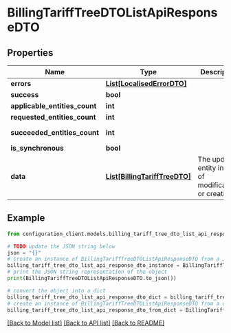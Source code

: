# BillingTariffTreeDTOListApiResponseDTO


## Properties

Name | Type | Description | Notes
------------ | ------------- | ------------- | -------------
**errors** | [**List[LocalisedErrorDTO]**](LocalisedErrorDTO.md) |  | [optional] 
**success** | **bool** |  | [optional] 
**applicable_entities_count** | **int** |  | [optional] 
**requested_entities_count** | **int** |  | [optional] 
**succeeded_entities_count** | **int** |  | [optional] [readonly] 
**is_synchronous** | **bool** |  | [optional] 
**data** | [**List[BillingTariffTreeDTO]**](BillingTariffTreeDTO.md) | The updated entity in case of modifications or creation | [optional] 

## Example

```python
from configuration_client.models.billing_tariff_tree_dto_list_api_response_dto import BillingTariffTreeDTOListApiResponseDTO

# TODO update the JSON string below
json = "{}"
# create an instance of BillingTariffTreeDTOListApiResponseDTO from a JSON string
billing_tariff_tree_dto_list_api_response_dto_instance = BillingTariffTreeDTOListApiResponseDTO.from_json(json)
# print the JSON string representation of the object
print(BillingTariffTreeDTOListApiResponseDTO.to_json())

# convert the object into a dict
billing_tariff_tree_dto_list_api_response_dto_dict = billing_tariff_tree_dto_list_api_response_dto_instance.to_dict()
# create an instance of BillingTariffTreeDTOListApiResponseDTO from a dict
billing_tariff_tree_dto_list_api_response_dto_from_dict = BillingTariffTreeDTOListApiResponseDTO.from_dict(billing_tariff_tree_dto_list_api_response_dto_dict)
```
[[Back to Model list]](../README.md#documentation-for-models) [[Back to API list]](../README.md#documentation-for-api-endpoints) [[Back to README]](../README.md)


